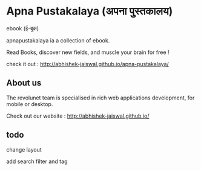 # Apna Pustakalaya (अपना पुस्तकालय)
 ebook  (ई-बुक)

apnapustakalaya ia a collection of ebook.

Read Books, discover new fields, and muscle your brain for free !

check it out : http://abhishek-jaiswal.github.io/apna-pustakalaya/


## About us

The revolunet team is specialised in rich web applications development, for mobile or desktop. 

Check out our website : http://abhishek-jaiswal.github.io/

## todo 
 change layout 

 add search filter and tag
 

